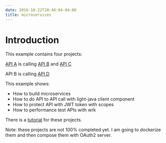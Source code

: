 ```yaml
---
date: 2016-10-22T20:48:04-04:00
title: microservices
---
```


# Introduction

This example contains four projects:

[API A](https://github.com/networknt/light-java-example/tree/master/api_a) is calling [API B](https://github.com/networknt/light-java-example/tree/master/api_b) and [API C](https://github.com/networknt/light-java-example/tree/master/api_c)

API B is calling [API D](https://github.com/networknt/light-java-example/tree/master/api_d)


This example shows:

* How to build microservices
* How to do API to API call with light-java client component
* How to protect API with JWT token with scopes
* How to performance test APIs with wrk

There is a [tutorial](https://networknt.github.io/light-java/tutorials/microservices/) for these projects.

Note: these projects are not 100% completed yet. I am going to dockerize them and then compose them with OAuth2 server.

